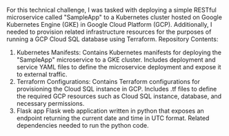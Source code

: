 For this technical challenge, I was tasked with deploying a simple RESTful microservice called "SampleApp" to a Kubernetes cluster hosted on Google Kubernetes Engine (GKE) in Google Cloud Platform (GCP). Additionally, I needed to provision related infrastructure resources for the purposes of running a GCP Cloud SQL database using Terraform.
Repository Contents:
1. Kubernetes Manifests:
Contains Kubernetes manifests for deploying the "SampleApp" microservice to a GKE cluster.
Includes deployment and service YAML files to define the microservice deployment and expose it to external traffic.
2. Terraform Configurations:
Contains Terraform configurations for provisioning the Cloud SQL instance in GCP.
Includes .tf files to define the required GCP resources such as Cloud SQL instance, database, and necessary permissions.
3. Flask app
Flask web application written in python that exposes an endpoint returning the current date and time in UTC format.
Related dependencies needed to run the python code.
